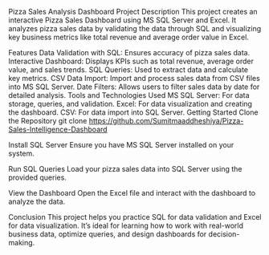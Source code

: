 Pizza Sales Analysis Dashboard
Project Description
This project creates an interactive Pizza Sales Dashboard using MS SQL Server and Excel. It analyzes pizza sales data by validating the data through SQL and visualizing key business metrics like total revenue and average order value in Excel.

Features
Data Validation with SQL: Ensures accuracy of pizza sales data.
Interactive Dashboard: Displays KPIs such as total revenue, average order value, and sales trends.
SQL Queries: Used to extract data and calculate key metrics.
CSV Data Import: Import and process sales data from CSV files into MS SQL Server.
Date Filters: Allows users to filter sales data by date for detailed analysis.
Tools and Technologies Used
MS SQL Server: For data storage, queries, and validation.
Excel: For data visualization and creating the dashboard.
CSV: For data import into SQL Server.
Getting Started
Clone the Repository
git clone https://github.com/Sumitmaaddheshiya/Pizza-Sales-Intelligence-Dashboard

Install SQL Server
Ensure you have MS SQL Server installed on your system.

Run SQL Queries
Load your pizza sales data into SQL Server using the provided queries.

View the Dashboard
Open the Excel file and interact with the dashboard to analyze the data.

Conclusion
This project helps you practice SQL for data validation and Excel for data visualization. It’s ideal for learning how to work with real-world business data, optimize queries, and design dashboards for decision-making.
